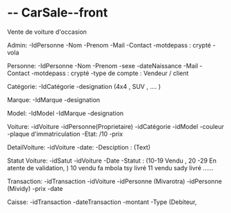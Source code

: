 # -- CarSale--front
Vente de voiture d'occasion

Admin: 
	-IdPersonne
	-Nom 
	-Prenom
	-Mail
	-Contact
	-motdepass : crypté
	-vola

Personne:
	-IdPersonne
	-Nom 
	-Prenom
	-sexe
	-dateNaissance
	-Mail
	-Contact
	-motdepass : crypté
	-type de compte : Vendeur / client  

Catégorie:
	-IdCatégorie
	-designation (4x4 , SUV , .... )

Marque:
	-IdMarque
	-designation

Model:
	-IdModel
	-IdMarque
	-designation

Voiture:
	-idVoiture
	-idPersonne(Proprietaire)
	-idCatégorie
	-idModel
	-couleur
	-plaque d'immatriculation
	-Etat: /10
	-prix
	

DetailVoiture:
	-idVoiture
	-date: 
	-Desciption : (Text)
	
Statut Voiture:
	-idSatut
	-idVoiture
	-Date
	-Statut : (10-19 Vendu ,  20 -29 En atente de validation, ) 
			10 vendu fa mbola tsy livré
			11 vendu sady livré
			......

Transaction:
	-idTransaction
	-idVoiture
	-idPersonne (Mivarotra)
	-idPersonne (Mividy)
	-prix
	-date

Caisse: 
	-idTransaction
	-dateTransaction
	-montant
	-Type (Debiteur, 
